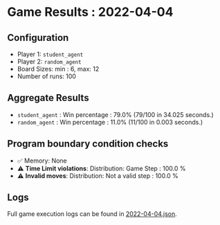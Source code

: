 
# Game Results : 2022-04-04


 ## Configuration 

 - Player 1: `student_agent`
 - Player 2: `random_agent`
 - Board Sizes: min : 6, max: 12
 - Number of runs: 100


 ## Aggregate Results 

 - `student_agent` : Win percentage : 79.0% (79/100 in 34.025 seconds.)
 - `random_agent` : Win percentage : 11.0% (11/100 in 0.003 seconds.)


 ## Program boundary condition checks 

 - :white_check_mark: Memory: None
 - :warning: **Time Limit violations**: Distribution: Game Step : 100.0 %
 - :warning: **Invalid moves**: Distribution: Not a valid step : 100.0 %


 ## Logs 

 Full game execution logs can be found in [2022-04-04.json](2022-04-04.json).


